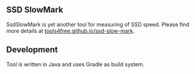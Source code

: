 ## SSD SlowMark
SsdSlowMark is yet another tool for measuring of SSD speed. Please find more details at [tools4free.github.io/ssd-slow-mark](https://tools4free.github.io/ssd-slow-mark).

## Development
Tool is written in Java and uses Gradle as build system.
